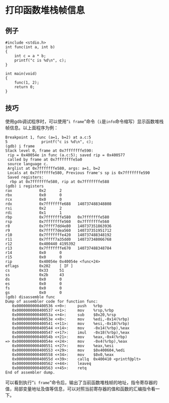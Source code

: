 # 打印函数堆栈帧信息
## 例子
	#include <stdio.h>
	int func(int a, int b)
	{
		int c = a * b;
		printf("c is %d\n", c);
	}
	
	int main(void) 
	{
		func(1, 2);
		return 0;
	}



## 技巧
使用gdb调试程序时，可以使用“`i frame`”命令（`i`是`info`命令缩写）显示函数堆栈帧信息。以上面程序为例：  
 
	Breakpoint 1, func (a=1, b=2) at a.c:5
	5               printf("c is %d\n", c);
	(gdb) i frame
	Stack level 0, frame at 0x7fffffffe590:
	 rip = 0x40054e in func (a.c:5); saved rip = 0x400577
	 called by frame at 0x7fffffffe5a0
	 source language c.
	 Arglist at 0x7fffffffe580, args: a=1, b=2
	 Locals at 0x7fffffffe580, Previous frame's sp is 0x7fffffffe590
	 Saved registers:
	  rbp at 0x7fffffffe580, rip at 0x7fffffffe588
	(gdb) i registers
	rax            0x2      2
	rbx            0x0      0
	rcx            0x0      0
	rdx            0x7fffffffe688   140737488348808
	rsi            0x2      2
	rdi            0x1      1
	rbp            0x7fffffffe580   0x7fffffffe580
	rsp            0x7fffffffe560   0x7fffffffe560
	r8             0x7ffff7dd4e80   140737351863936
	r9             0x7ffff7dea560   140737351951712
	r10            0x7fffffffe420   140737488348192
	r11            0x7ffff7a35dd0   140737348066768
	r12            0x400440 4195392
	r13            0x7fffffffe670   140737488348784
	r14            0x0      0
	r15            0x0      0
	rip            0x40054e 0x40054e <func+24>
	eflags         0x202    [ IF ]
	cs             0x33     51
	ss             0x2b     43
	ds             0x0      0
	es             0x0      0
	fs             0x0      0
	gs             0x0      0
	(gdb) disassemble func
	Dump of assembler code for function func:
	   0x0000000000400536 <+0>:     push   %rbp
	   0x0000000000400537 <+1>:     mov    %rsp,%rbp
	   0x000000000040053a <+4>:     sub    $0x20,%rsp
	   0x000000000040053e <+8>:     mov    %edi,-0x14(%rbp)
	   0x0000000000400541 <+11>:    mov    %esi,-0x18(%rbp)
	   0x0000000000400544 <+14>:    mov    -0x14(%rbp),%eax
	   0x0000000000400547 <+17>:    imul   -0x18(%rbp),%eax
	   0x000000000040054b <+21>:    mov    %eax,-0x4(%rbp)
	=> 0x000000000040054e <+24>:    mov    -0x4(%rbp),%eax
	   0x0000000000400551 <+27>:    mov    %eax,%esi
	   0x0000000000400553 <+29>:    mov    $0x400604,%edi
	   0x0000000000400558 <+34>:    mov    $0x0,%eax
	   0x000000000040055d <+39>:    callq  0x400410 <printf@plt>
	   0x0000000000400562 <+44>:    leaveq
	   0x0000000000400563 <+45>:    retq
	End of assembler dump.

可以看到执行“`i frame`”命令后，输出了当前函数堆栈帧的地址，指令寄存器的值，局部变量地址及值等信息，可以对照当前寄存器的值和函数的汇编指令看一下。  
